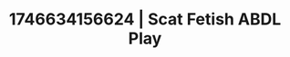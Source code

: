 ---
categories:
- Skin-to-skin fantasy
- AI-generated
- Unspoken desires
- Romantic kink
- Pleasure activism
- Pleasure mapping
- ASMR
- Cosplay
image: /assets/images/1746634156624.jpg
layout: post
seo:
  description: Featured content with artistic ABDL Play, Scat Fetish. HD images available.
  keywords: ABDL Play, Scat Fetish
  og_image: /assets/images/1746634156624.jpg
  schema_type: VisualArtwork
tags:
- ABDL Play
- '#1746634156624'
- Scat Fetish
title: 1746634156624 | Scat Fetish ABDL Play
---